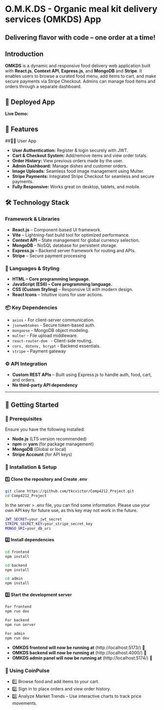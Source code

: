 # O.M.K.DS - Organic meal kit delivery services (OMKDS) App
## Delivering flavor with code – one order at a time!

## Introduction
**OMKDS** is a dynamic and responsive food delivery web application built with **React.js**, **Context API**, **Express.js**, and **MongoDB** and **Stripe**. It enables users to browse a curated food menu, add items to cart, and make secure payments via Stripe Checkout. Admins can manage food items and orders through a separate dashboard.



## 🚀 Deployed App
**Live Demo:** 


## 📌 Features
##👨‍🍳 User App
- **User Authentication:** Register & login securely with JWT.
- **Cart & Checkout System:**  Add/remove items and view order totals.
- **Order History:** View previous orders made by the user.
- **Admin Dashboard:** Manage dishes and customer orders.
- **Image Uploads:** Seamless food image management using Multer.
- **Stripe Payments:** Integrated Stripe Checkout for seamless and secure payments.
- **Fully Responsive:** Works great on desktop, tablets, and mobile.

## 🛠 Technology Stack
### Framework & Libraries
- **React.js** – Component-based UI framework.
- **Vite** – Lightning-fast build tool for optimized performance.
- **Context API** – State management for global currency selection.
- **MongoDB** – NoSQL database for persistent storage.
- **Express.js** – Backend server framework for routing and APIs.
- **Stripe** – Secure payment processing

### 📌 Languages & Styling
- **HTML – Core programming language.**
- **JavaScript (ES6) – Core programming language.**
- **CSS (Custom Styling)** – Responsive UI with modern design.
- **React Icons** – Intuitive icons for user actions.

### 📦 Key Dependencies
- `axios` -  For client-server communication.
- `jsonwebtoken` - Secure token-based auth.
- `mongoose` - MongoDB object modeling.
- `multer` -   File upload middleware.
- `react-router-dom ` - Client-side routing.
- `cors, dotenv, bcrypt` - Backend essentials.
- `stripe` – Payment gateway


### ⚙ API Integration
- **Custom REST APIs** – Built using Express.js to handle auth, food, cart, and orders.
- **No third-party API dependency** 

---

## 🚀 Getting Started

### 📌 Prerequisites
Ensure you have the following installed:
- **Node.js** (LTS version recommended)
- **npm** or **yarn** (for package management)
- **MongoDB** (Global or local)
- **Stripe Account** (for API keys)

### 📂 Installation & Setup
#### 1️⃣ Clone the repository and Create .env
```sh
git clone https://github.com/tkcvictor/Comp4212_Project.git
cd Comp4212_Project
```
In the server > .env file, you can find some information. Please use your own API key for future use, as this key may not work in the future.
```sh
JWT_SECRET=your_jwt_secret
STRIPE_SECRET_KEY=your_stripe_secret_key
MONGO_URI=your_db_uri
```
#### 2️⃣ Install dependencies
```sh
cd frontend
npm install
```
```sh
cd backend
npm install
```
```sh
cd admin
npm install
```
#### 3️⃣ Start the development server
```sh
For frontend
npm run dev
```
```sh
For backend
npm run server
```
```sh
For admin
npm run dev
```
- **OMKDS frontend will now be running at**  (http://localhost:5173/) 🎉
- **OMKDS backend will now be running at**  (http://localhost:4000/) 🎉
- **OMKDS admin panel will now be running at**  (http://localhost:5174/) 🎉

### 📸 Using CoinPulse

- 1️⃣ Browse food and add items to your cart.
- 2️⃣ Sign in to place orders and view order history.
- 3️⃣ Analyze Market Trends – Use interactive charts to track price movements.
